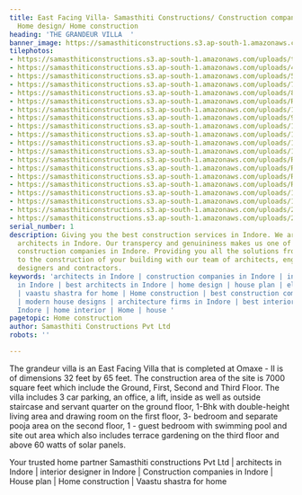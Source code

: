 ```yaml
---
title: East Facing Villa- Samasthiti Constructions/ Construction company in Indore/
  Home design/ Home construction
heading: 'THE GRANDEUR VILLA  '
banner_image: https://samasthiticonstructions.s3.ap-south-1.amazonaws.com/uploads/t.jpg
tilephotos:
- https://samasthiticonstructions.s3.ap-south-1.amazonaws.com/uploads/t.jpg
- https://samasthiticonstructions.s3.ap-south-1.amazonaws.com/uploads/4.jpg
- https://samasthiticonstructions.s3.ap-south-1.amazonaws.com/uploads/5.jpg
- https://samasthiticonstructions.s3.ap-south-1.amazonaws.com/uploads/7.jpg
- https://samasthiticonstructions.s3.ap-south-1.amazonaws.com/uploads/8.jpg
- https://samasthiticonstructions.s3.ap-south-1.amazonaws.com/uploads/R-36-min.jpg
- https://samasthiticonstructions.s3.ap-south-1.amazonaws.com/uploads/11.jpg
- https://samasthiticonstructions.s3.ap-south-1.amazonaws.com/uploads/9.jpg
- https://samasthiticonstructions.s3.ap-south-1.amazonaws.com/uploads/10.jpg
- https://samasthiticonstructions.s3.ap-south-1.amazonaws.com/uploads/12.jpg
- https://samasthiticonstructions.s3.ap-south-1.amazonaws.com/uploads/13.jpg
- https://samasthiticonstructions.s3.ap-south-1.amazonaws.com/uploads/14.jpg
- https://samasthiticonstructions.s3.ap-south-1.amazonaws.com/uploads/R-38-min.jpg
- https://samasthiticonstructions.s3.ap-south-1.amazonaws.com/uploads/R-37-min.jpg
- https://samasthiticonstructions.s3.ap-south-1.amazonaws.com/uploads/R-24-min.jpg
- https://samasthiticonstructions.s3.ap-south-1.amazonaws.com/uploads/R-22-min.jpg
- https://samasthiticonstructions.s3.ap-south-1.amazonaws.com/uploads/15.jpg
- https://samasthiticonstructions.s3.ap-south-1.amazonaws.com/uploads/16.jpg
- https://samasthiticonstructions.s3.ap-south-1.amazonaws.com/uploads/25 FF-min.jpg
- https://samasthiticonstructions.s3.ap-south-1.amazonaws.com/uploads/24 GF-min.jpg
serial_number: 1
description: Giving you the best construction services in Indore. We are the leading
  architects in Indore. Our transpercy and genuininess makes us one of the trusted
  construction companies in Indore. Providing you all the solutions from designing
  to the construction of your building with our team of architects, engineers, interior
  designers and contractors.
keywords: 'architects in Indore | construction companies in Indore | interior designer
  in Indore | best architects in Indore | home design | house plan | elevation design
  | vaastu shastra for home | Home construction | best construction companies in Indore
  | modern house designs | architecture firms in Indore | best interior designer in
  Indore | home interior | Home | house '
pagetopic: Home construction
author: Samasthiti Constructions Pvt Ltd
robots: ''

---
```

The grandeur villa is an East Facing Villa that is completed at Omaxe - II is of dimensions 32 feet by 65 feet. The construction area of the site is 7000 square feet which include the Ground, First, Second and Third Floor. The villa includes 3 car parking, an office, a lift, inside as well as outside staircase and servant quarter on the ground floor, 1-Bhk with double-height living area and drawing room on the first floor, 3- bedroom and separate pooja area on the second floor, 1 - guest bedroom with swimming pool and site out area which also includes terrace gardening on the third floor and above 60 watts of solar panels.

Your trusted home partner Samasthiti constructions Pvt Ltd | architects in Indore | interior designer in Indore | Construction companies in Indore | House plan | Home construction | Vaastu shastra for home